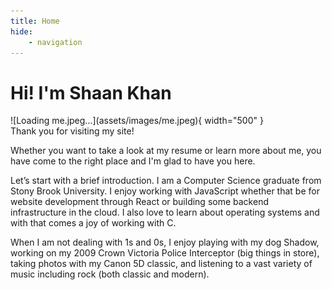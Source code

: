 ```yaml
---
title: Home
hide:
    - navigation
---
```


# Hi! I'm Shaan Khan

<div markdown>

<div markdown="span" id="left-index">
    ![Loading me.jpeg...](assets/images/me.jpeg){ width="500" }
</div>

<div markdown>
Thank you for visiting my site!

Whether you want to take a look at my resume or learn more about me, you have come to the right place and I'm glad to have you here.

Let’s start with a brief introduction.  I am a Computer Science graduate from Stony Brook University.  I enjoy working with JavaScript whether that be for website development through React or building some backend infrastructure in the cloud.  I also love to learn about operating systems and with that comes a joy of working with C.

When I am not dealing with 1s and 0s, I enjoy playing with my dog Shadow, working on my 2009 Crown Victoria Police Interceptor (big things in store), taking photos with my Canon 5D classic, and listening to a vast variety of music including rock (both classic and modern).

</div>
</div>




